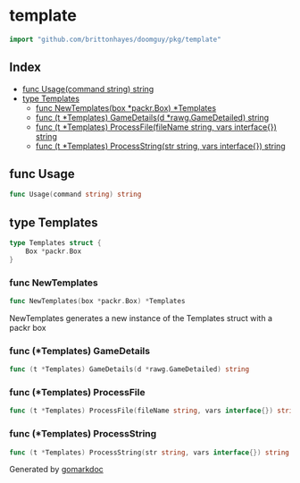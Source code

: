 <!-- Code generated by gomarkdoc. DO NOT EDIT -->

# template

```go
import "github.com/brittonhayes/doomguy/pkg/template"
```

## Index

- [func Usage(command string) string](<#func-usage>)
- [type Templates](<#type-templates>)
  - [func NewTemplates(box *packr.Box) *Templates](<#func-newtemplates>)
  - [func (t *Templates) GameDetails(d *rawg.GameDetailed) string](<#func-templates-gamedetails>)
  - [func (t *Templates) ProcessFile(fileName string, vars interface{}) string](<#func-templates-processfile>)
  - [func (t *Templates) ProcessString(str string, vars interface{}) string](<#func-templates-processstring>)


## func Usage

```go
func Usage(command string) string
```

## type Templates

```go
type Templates struct {
    Box *packr.Box
}
```

### func NewTemplates

```go
func NewTemplates(box *packr.Box) *Templates
```

NewTemplates generates a new instance of the Templates struct with a packr box

### func \(\*Templates\) GameDetails

```go
func (t *Templates) GameDetails(d *rawg.GameDetailed) string
```

### func \(\*Templates\) ProcessFile

```go
func (t *Templates) ProcessFile(fileName string, vars interface{}) string
```

### func \(\*Templates\) ProcessString

```go
func (t *Templates) ProcessString(str string, vars interface{}) string
```



Generated by [gomarkdoc](<https://github.com/princjef/gomarkdoc>)
